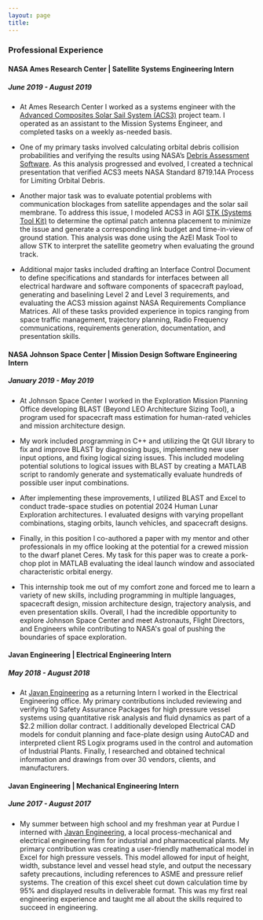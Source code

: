 ```yaml
---
layout: page
title:
---
```


### Professional Experience  

#### NASA Ames Research Center | Satellite Systems Engineering Intern
##### June 2019 - August 2019

  * At Ames Research Center I worked as a systems engineer with the [Advanced Composites Solar Sail System (ACS3)](https://ntrs.nasa.gov/search.jsp?R=20190028916) project team. I operated as an assistant to the Mission Systems Engineer, and completed tasks on a weekly as-needed basis. 

  * One of my primary tasks involved calculating orbital debris collision probabilities and verifying the results using NASA’s [Debris Assessment Software](https://software.nasa.gov/software/MSC-26234-1). As this analysis progressed and evolved, I created a technical presentation that verified ACS3 meets NASA Standard 8719.14A Process for Limiting Orbital Debris. 

  * Another major task was to evaluate potential problems with communication blockages from satellite appendages and the solar sail membrane. To address this issue, I modeled ACS3 in AGI [STK (Systems Tool Kit)](https://agi.com/products/satellite-design-and-operations) to determine the optimal patch antenna placement to minimize the issue and generate a corresponding link budget and time-in-view of ground station. This analysis was done using the AzEl Mask Tool to allow STK to interpret the satellite geometry when evaluating the ground track. 

  * Additional major tasks included drafting an Interface Control Document to define specifications and standards for interfaces between all electrical hardware and software components of spacecraft payload, generating and baselining Level 2 and Level 3 requirements, and evaluating the ACS3 mission against NASA Requirements Compliance Matrices. All of these tasks provided experience in topics ranging from space traffic management, trajectory planning, Radio Frequency communications, requirements generation, documentation, and presentation skills.  

#### NASA Johnson Space Center | Mission Design Software Engineering Intern
##### January 2019 - May 2019

  * At Johnson Space Center I worked in the Exploration Mission Planning Office developing BLAST (Beyond LEO Architecture Sizing Tool), a program used for spacecraft mass estimation for human-rated vehicles and mission architecture design. 

  * My work included programming in C++ and utilizing the Qt GUI library to fix and improve BLAST by diagnosing bugs, implementing new user input options, and fixing logical sizing issues. This included modeling potential solutions to logical issues with BLAST by creating a MATLAB script to randomly generate and systematically evaluate hundreds of possible user input combinations. 

  * After implementing these improvements, I utilized BLAST and Excel to conduct trade-space studies on potential 2024 Human Lunar Exploration architectures. I evaluated designs with varying propellant combinations, staging orbits, launch vehicles, and spacecraft designs. 

  * Finally, in this position I co-authored a paper with my mentor and other professionals in my office looking at the potential for a crewed mission to the dwarf planet Ceres. My task for this paper was to create a pork-chop plot in MATLAB evaluating the ideal launch window and associated characteristic orbital energy. 

  * This internship took me out of my comfort zone and forced me to learn a variety of new skills, including programming in multiple languages, spacecraft design, mission architecture design, trajectory analysis, and even presentation skills. Overall, I had the incredible opportunity to explore Johnson Space Center and meet Astronauts, Flight Directors, and Engineers while contributing to NASA's goal of pushing the boundaries of space exploration.

#### Javan Engineering | Electrical Engineering Intern
##### May 2018 - August 2018

  * At [Javan Engineering](http://www.javanengineering.com/) as a returning Intern I worked in the Electrical Engineering office. My primary contributions included reviewing and verifying 10 Safety Assurance Packages for high pressure vessel systems using quantitative risk analysis and fluid dynamics as part of a $2.2 million dollar contract. I additionally developed Electrical CAD models for conduit planning and face-plate design using AutoCAD and interpreted client RS Logix programs used in the control and automation of Industrial Plants. Finally, I researched and obtained technical information and drawings from over 30 vendors, clients, and manufacturers.

#### Javan Engineering | Mechanical Engineering Intern
##### June 2017 - August 2017

  * My summer between high school and my freshman year at Purdue I interned with [Javan Engineering](http://www.javanengineering.com/), a local process-mechanical and electrical engineering firm for industrial and pharmaceutical plants. My primary contribution was creating a user-friendly mathematical model in Excel for high pressure vessels. This model allowed for input of height, width, substance level and vessel head style, and output the necessary safety precautions, including references to ASME and pressure relief systems. The creation of this excel sheet cut down calculation time by 95% and displayed results in deliverable format. This was my first real engineering experience and taught me all about the skills required to succeed in engineering.


